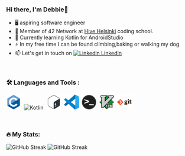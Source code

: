 ### Hi there, I'm Debbie👋

- 🖥️ aspiring software engineer
- 🐝 Member of 42 Network at [Hive Helsinki](https://www.hive.fi/en/) coding school.
- 📜 Currently learning Kotlin for AndroidStudio
- ⚡ In my free time I can be found climbing,baking or walking my dog
- 📫 Let's get in touch on [![Linkedin](https://i.stack.imgur.com/gVE0j.png) LinkedIn](https://www.linkedin.com/in/debbie-elliott-230678264/)

<br>


### 🛠️ Languages and Tools :
  <img src="https://raw.githubusercontent.com/devicons/devicon/master/icons/c/c-original.svg" title="C" alt="C" height="40px" width="40px"/>&nbsp;
  <img src="https://upload.wikimedia.org/wikipedia/commons/thumb/0/06/Kotlin_Icon.svg/1200px-Kotlin_Icon.svg.png" title="Kotlin" alt="Kotlin" height="40px" width="40px"/>&nbsp;
  <img src="https://raw.githubusercontent.com/devicons/devicon/master/icons/bash/bash-original.svg" title="Bash" alt="Bash" height="40px" width="40px"/>&nbsp;
  <img src="https://raw.githubusercontent.com/github/explore/80688e429a7d4ef2fca1e82350fe8e3517d3494d/topics/visual-studio-code/visual-studio-code.png" title="VS Code" alt="VS Code" width="40" height="40"/>&nbsp;
  <img src="https://raw.githubusercontent.com/github/explore/80688e429a7d4ef2fca1e82350fe8e3517d3494d/topics/terminal/terminal.png" title="Terminal" alt="Terminal" width="40px" height="40px"/>&nbsp;
  <img src="https://raw.githubusercontent.com/github/explore/80688e429a7d4ef2fca1e82350fe8e3517d3494d/topics/vim/vim.png" title="Vim" alt="Vim" width="40px" height="40px"/>&nbsp;
  <img src="https://github.com/devicons/devicon/blob/master/icons/git/git-original-wordmark.svg" title="Git" alt="Git" width="40" height="40"/>
  
  <br>
  
  ### :fire: My Stats:
![GitHub Streak](https://github-readme-stats.vercel.app/api?username=deelliot&show_icons=true&theme=tokyonight&include_all_commits=true&count_private=true)
![GitHub Streak](https://github-readme-stats.vercel.app/api/top-langs/?username=deelliot&layout=compact&langs_count=7&theme=tokyonight)
<!--
**deelliot/deelliot** is a ✨ _special_ ✨ repository because its `README.md` (this file) appears on your GitHub profile.

